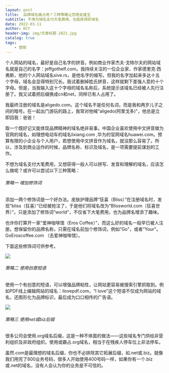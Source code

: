 ```yaml
---
layout: post
title:  品牌域名被占用？三种策略让您绝处逢生
subtitle: 不用为域名支付大笔费用，也能获得好域名
date: 2022-03-11
author: KCY
header-img: img/文章标题-2021.jpg
catalog: true
tags:
    - 营销
---
```

个人网站的域名，最好是自己名字的拼音。例如商业作家杰夫·戈特尔夫的网站域名就是自己的名字：jeffgothelf.com。我持续关注的一位企业家、作家德里克·西弗斯，他的个人网站域名sive.rs，是他名字的缩写。但我的名字加起来多达十五个字母，域名会显得特别冗长。我试着删掉姓氏拼音，这样就剩下差强人意的十个字母。但是，当我输入这十个字母的域名名称后，系统提示该域名已经被人先行注册了。我又试着把后缀换成cn和net，同样已有人占用了。

我最终注册的域名是aligedo.com。这个域名不是任何名词，而是我和两岁儿子之间的暗号。在一起出门游玩的路上，我常对他喊“aligedo(阿里戈多)"，他总是立即回我：爸爸！

取一个既好记又能体现品牌精神的域名绝非易事。中国企业喜欢使用中文拼音做为官网的域名，如理想电动车的域名lixiang.com ,华为的官网域名huawei.com。预算有限的小企业与个人用户，若想使用中文拼音作为域名，就没那么容易了。所以，涉及到商业运作的时候，品牌名称、标识及域名，是一项需要提前谋划的工作。

不想为域名支付大笔费用，又想获得一般人可以拼写、发音和理解的域名，应该怎么做呢？或许可以尝试以下三种策略：

###### 策略一  增加修饰词

添加一两个修饰词是一个好办法。皮肤护理品牌“狂喜（Bliss）”在注册域名时，发现“bliss（狂喜）”已经被抢注了，于是他们将域名改为“Blissworld.com（狂喜世界）”。只是添加了修饰词“world"，不仅省下大笔费用，也为品牌名增添了趣味。

也许你打算开一家“爱神咖啡馆（Eros Coffee）”，而这么好的域名一般早已被人注册。想保留你的品牌名称，只需在域名前加个修饰词，例如“Go"，或者“Your"。GoEroscoffee.com （去爱神咖啡馆）。

下面这些修饰词可供参考。

 

![](https://s2.loli.net/2022/03/11/ZjMWG2QlVqz6DCu.png)

 

###### 策略二 使用创意短语

使用一个有创意的短语，可以增强品牌粘性，让网站更容易被搜索引擎抓取到。例如PDF线上编辑网站的域名：ilovepdf.com，“I love”这个短语不仅成为网站的域名，还图形化为品牌标识，最后成为口口相传的广告语。

 

![](https://s2.loli.net/2022/03/11/6I2KomNWpnDLqHP.png)
 

###### 策略三 使用net或biz后缀

很多公司会使用.org域名后缀，这是一种不体面的做法——这些域名专门供给非营利组织及非政府组织。使用或霸占.org域名，相当于在残疾人停车位上非法停车。

虽然.com是最理想的域名后缀，你也不必排除其它拓展后缀，如.net或.biz。就像我们用完了800业务号码，很多人开始使用400号码一样，如果你有一个.biz或.net的域名，没有人会认为你的业务是不可信的。
